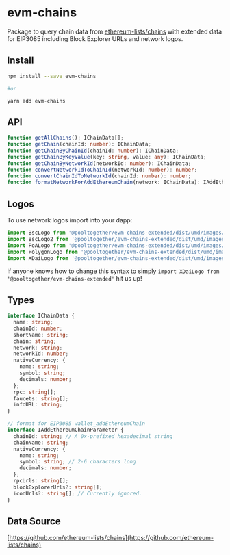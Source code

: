 # evm-chains

Package to query chain data from [ethereum-lists/chains](https://github.com/ethereum-lists/chains) with extended data for EIP3085 including Block Explorer URLs and network logos.

## Install

```sh
npm install --save evm-chains

#or

yarn add evm-chains
```

## API

```typescript
function getAllChains(): IChainData[];
function getChain(chainId: number): IChainData;
function getChainByChainId(chainId: number): IChainData;
function getChainByKeyValue(key: string, value: any): IChainData;
function getChainByNetworkId(networkId: number): IChainData;
function convertNetworkIdToChainId(networkId: number): number;
function convertChainIdToNetworkId(chainId: number): number;
function formatNetworkForAddEthereumChain(network: IChainData): IAddEthereumChainParameter;
```

## Logos

To use network logos import into your dapp:

```typescript
import BscLogo from '@pooltogether/evm-chains-extended/dist/umd/images/bsc-logo.png'
import BscLogo2 from '@pooltogether/evm-chains-extended/dist/umd/images/bsc-logo-2.png'
import PoALogo from '@pooltogether/evm-chains-extended/dist/umd/images/poa-logo.png'
import PolygonLogo from '@pooltogether/evm-chains-extended/dist/umd/images/polygon-matic-logo.png'
import XDaiLogo from '@pooltogether/evm-chains-extended/dist/umd/images/xdai-logo.png'
```

If anyone knows how to change this syntax to simply `import XDaiLogo from '@pooltogether/evm-chains-extended'` hit us up!

## Types

```typescript
interface IChainData {
  name: string;
  chainId: number;
  shortName: string;
  chain: string;
  network: string;
  networkId: number;
  nativeCurrency: {
    name: string;
    symbol: string;
    decimals: number;
  };
  rpc: string[];
  faucets: string[];
  infoURL: string;
}

// format for EIP3085 wallet_addEthereumChain
interface IAddEthereumChainParameter {
  chainId: string; // A 0x-prefixed hexadecimal string
  chainName: string;
  nativeCurrency: {
    name: string;
    symbol: string; // 2-6 characters long
    decimals: number;
  };
  rpcUrls: string[];
  blockExplorerUrls?: string[];
  iconUrls?: string[]; // Currently ignored.
}
```

## Data Source

[https://github.com/ethereum-lists/chains](https://github.com/ethereum-lists/chains)
